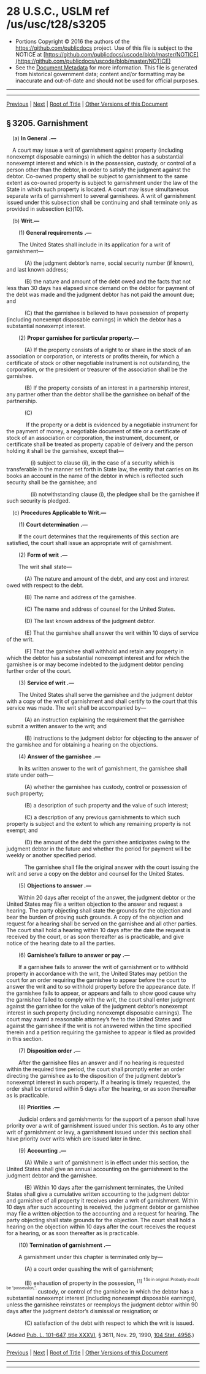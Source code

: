 ---
---

# 28 U.S.C., USLM ref /us/usc/t28/s3205

* Portions Copyright © 2016 the authors of the https://github.com/publicdocs project.
  Use of this file is subject to the NOTICE at [https://github.com/publicdocs/uscode/blob/master/NOTICE](https://github.com/publicdocs/uscode/blob/master/NOTICE)
* See the [Document Metadata](././../../../../../..//README.md) for more information.
  This file is generated from historical government data; content and/or formatting may be inaccurate and out-of-date and should not be used for official purposes.

----------
----------

[Previous](./../../../../../..//us/usc/t28/ptVI/ch176/schC/m__us_usc_t28_s3204.md) | [Next](./../../../../../..//us/usc/t28/ptVI/ch176/schC/m__us_usc_t28_s3206.md) | [Root of Title](./../../../../../../) | [Other Versions of this Document](https://publicdocs.github.io/go/links?ns=uslm&ref=%2Fus%2Fusc%2Ft28%2Fs3205)

## § 3205. Garnishment

    (a)  __In General__  __.—__ 

    A court may issue a writ of garnishment against property (including nonexempt disposable earnings) in which the debtor has a substantial nonexempt interest and which is in the possession, custody, or control of a person other than the debtor, in order to satisfy the judgment against the debtor. Co-owned property shall be subject to garnishment to the same extent as co-owned property is subject to garnishment under the law of the State in which such property is located. A court may issue simultaneous separate writs of garnishment to several garnishees. A writ of garnishment issued under this subsection shall be continuing and shall terminate only as provided in subsection (c)(10).

    (b) __Writ.—__ 

        (1)  __General requirements__  __.—__ 

        The United States shall include in its application for a writ of garnishment—

            (A) the judgment debtor’s name, social security number (if known), and last known address;

            (B) the nature and amount of the debt owed and the facts that not less than 30 days has elapsed since demand on the debtor for payment of the debt was made and the judgment debtor has not paid the amount due; and

            (C) that the garnishee is believed to have possession of property (including nonexempt disposable earnings) in which the debtor has a substantial nonexempt interest.

        (2) __Proper garnishee for particular property.—__ 

            (A) If the property consists of a right to or share in the stock of an association or corporation, or interests or profits therein, for which a certificate of stock or other negotiable instrument is not outstanding, the corporation, or the president or treasurer of the association shall be the garnishee.

            (B) If the property consists of an interest in a partnership interest, any partner other than the debtor shall be the garnishee on behalf of the partnership.

            (C)

             If the property or a debt is evidenced by a negotiable instrument for the payment of money, a negotiable document of title or a certificate of stock of an association or corporation, the instrument, document, or certificate shall be treated as property capable of delivery and the person holding it shall be the garnishee, except that—

                (i) subject to clause (ii), in the case of a security which is transferable in the manner set forth in State law, the entity that carries on its books an account in the name of the debtor in which is reflected such security shall be the garnishee; and

                (ii) notwithstanding clause (i), the pledgee shall be the garnishee if such security is pledged.

    (c) __Procedures Applicable to Writ.—__ 

        (1)  __Court determination__  __.—__ 

        If the court determines that the requirements of this section are satisfied, the court shall issue an appropriate writ of garnishment.

        (2)  __Form of writ__  __.—__ 

        The writ shall state—

            (A) The nature and amount of the debt, and any cost and interest owed with respect to the debt.

            (B) The name and address of the garnishee.

            (C) The name and address of counsel for the United States.

            (D) The last known address of the judgment debtor.

            (E) That the garnishee shall answer the writ within 10 days of service of the writ.

            (F) That the garnishee shall withhold and retain any property in which the debtor has a substantial nonexempt interest and for which the garnishee is or may become indebted to the judgment debtor pending further order of the court.

        (3)  __Service of writ__  __.—__ 

        The United States shall serve the garnishee and the judgment debtor with a copy of the writ of garnishment and shall certify to the court that this service was made. The writ shall be accompanied by—

            (A) an instruction explaining the requirement that the garnishee submit a written answer to the writ; and

            (B) instructions to the judgment debtor for objecting to the answer of the garnishee and for obtaining a hearing on the objections.

        (4)  __Answer of the garnishee__  __.—__ 

        In its written answer to the writ of garnishment, the garnishee shall state under oath—

            (A) whether the garnishee has custody, control or possession of such property;

            (B) a description of such property and the value of such interest;

            (C) a description of any previous garnishments to which such property is subject and the extent to which any remaining property is not exempt; and

            (D) the amount of the debt the garnishee anticipates owing to the judgment debtor in the future and whether the period for payment will be weekly or another specified period.

            The garnishee shall file the original answer with the court issuing the writ and serve a copy on the debtor and counsel for the United States.

        (5)  __Objections to answer__  __.—__ 

        Within 20 days after receipt of the answer, the judgment debtor or the United States may file a written objection to the answer and request a hearing. The party objecting shall state the grounds for the objection and bear the burden of proving such grounds. A copy of the objection and request for a hearing shall be served on the garnishee and all other parties. The court shall hold a hearing within 10 days after the date the request is received by the court, or as soon thereafter as is practicable, and give notice of the hearing date to all the parties.

        (6)  __Garnishee’s failure to answer or pay__  __.—__ 

        If a garnishee fails to answer the writ of garnishment or to withhold property in accordance with the writ, the United States may petition the court for an order requiring the garnishee to appear before the court to answer the writ and to so withhold property before the appearance date. If the garnishee fails to appear, or appears and fails to show good cause why the garnishee failed to comply with the writ, the court shall enter judgment against the garnishee for the value of the judgment debtor’s nonexempt interest in such property (including nonexempt disposable earnings). The court may award a reasonable attorney’s fee to the United States and against the garnishee if the writ is not answered within the time specified therein and a petition requiring the garnishee to appear is filed as provided in this section.

        (7)  __Disposition order__  __.—__ 

        After the garnishee files an answer and if no hearing is requested within the required time period, the court shall promptly enter an order directing the garnishee as to the disposition of the judgment debtor’s nonexempt interest in such property. If a hearing is timely requested, the order shall be entered within 5 days after the hearing, or as soon thereafter as is practicable.

        (8)  __Priorities__  __.—__ 

        Judicial orders and garnishments for the support of a person shall have priority over a writ of garnishment issued under this section. As to any other writ of garnishment or levy, a garnishment issued under this section shall have priority over writs which are issued later in time.

        (9)  __Accounting__  __.—__ 

            (A) While a writ of garnishment is in effect under this section, the United States shall give an annual accounting on the garnishment to the judgment debtor and the garnishee.

            (B) Within 10 days after the garnishment terminates, the United States shall give a cumulative written accounting to the judgment debtor and garnishee of all property it receives under a writ of garnishment. Within 10 days after such accounting is received, the judgment debtor or garnishee may file a written objection to the accounting and a request for hearing. The party objecting shall state grounds for the objection. The court shall hold a hearing on the objection within 10 days after the court receives the request for a hearing, or as soon thereafter as is practicable.

        (10)  __Termination of garnishment__  __.—__ 

        A garnishment under this chapter is terminated only by—

            (A) a court order quashing the writ of garnishment;

            (B) exhaustion of property in the possesion, <sup>\[1\]</sup>  <sup><sup> 1 So in original. Probably should be “possession,”. </sup></sup>  custody, or control of the garnishee in which the debtor has a substantial nonexempt interest (including nonexempt disposable earnings), unless the garnishee reinstates or reemploys the judgment debtor within 90 days after the judgment debtor’s dismissal or resignation; or

            (C) satisfaction of the debt with respect to which the writ is issued.

(Added [Pub. L. 101–647, title XXXVI][/us/pl/101/647/tXXXVI], § 3611, Nov. 29, 1990, [104 Stat. 4956][/us/stat/104/4956].)

----------

[Previous](./../../../../../..//us/usc/t28/ptVI/ch176/schC/m__us_usc_t28_s3204.md) | [Next](./../../../../../..//us/usc/t28/ptVI/ch176/schC/m__us_usc_t28_s3206.md) | [Root of Title](./../../../../../../) | [Other Versions of this Document](https://publicdocs.github.io/go/links?ns=uslm&ref=%2Fus%2Fusc%2Ft28%2Fs3205)

----------
----------

[/us/pl/101/647/tXXXVI]: https://publicdocs.github.io/go/links?ns=uslm&ref=%2Fus%2Fpl%2F101%2F647%2FtXXXVI
[/us/stat/104/4956]: https://publicdocs.github.io/go/links?ns=uslm&ref=%2Fus%2Fstat%2F104%2F4956


